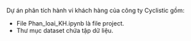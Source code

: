 Dự án phân tích hành vi khách hàng của công ty Cyclistic gồm:
- File Phan_loai_KH.ipynb là file project.
- Thư mục dataset chứa tập dữ liệu.
